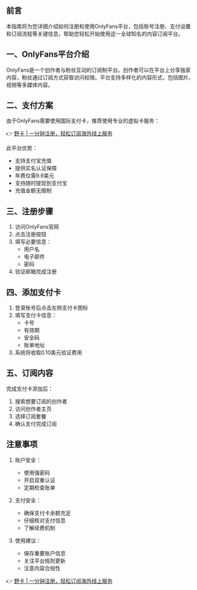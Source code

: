 ## 前言

本指南将为您详细介绍如何注册和使用OnlyFans平台，包括账号注册、支付设置和订阅流程等关键信息，帮助您轻松开始使用这一全球知名的内容订阅平台。

## 一、OnlyFans平台介绍

OnlyFans是一个创作者与粉丝互动的订阅制平台。创作者可以在平台上分享独家内容，粉丝通过订阅方式获取访问权限。平台支持多样化的内容形式，包括图片、视频等多媒体内容。

## 二、支付方案

由于OnlyFans需要使用国际支付卡，推荐使用专业的虚拟卡服务：

👉 [野卡 | 一分钟注册，轻松订阅海外线上服务](https://bit.ly/bewildcard)

此平台优势：
- 支持支付宝充值
- 提供实名认证保障
- 年费仅需9.9美元
- 支持随时提现到支付宝
- 充值金额无限制

## 三、注册步骤

1. 访问OnlyFans官网
2. 点击注册按钮
3. 填写必要信息：
   - 用户名
   - 电子邮件
   - 密码
4. 验证邮箱完成注册

## 四、添加支付卡

1. 登录账号后点击左侧支付卡图标
2. 填写支付卡信息：
   - 卡号
   - 有效期
   - 安全码
   - 账单地址
3. 系统将收取0.10美元验证费用

## 五、订阅内容

完成支付卡添加后：
1. 搜索想要订阅的创作者
2. 访问创作者主页
3. 选择订阅套餐
4. 确认支付完成订阅

## 注意事项

1. 账户安全：
   - 使用强密码
   - 开启双重认证
   - 定期检查账单

2. 支付安全：
   - 确保支付卡余额充足
   - 仔细核对支付信息
   - 了解续费机制

3. 使用建议：
   - 保存重要账户信息
   - 关注平台规则更新
   - 注意内容合规性

👉 [野卡 | 一分钟注册，轻松订阅海外线上服务](https://bit.ly/bewildcard)